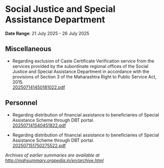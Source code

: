 # Social Justice and Special Assistance Department

**Date Range**: 21 July 2025 - 26 July 2025


## Miscellaneous
- Regarding exclusion of Caste Certificate Verification service from the services provided by the subordinate regional offices of the Social Justice and Special Assistance Department in accordance with the provisions of Section 3 of the Maharashtra Right to Public Service Act, 2015.\
  [202507141450181022.pdf](https://gr.maharashtra.gov.in/Site/Upload/Government%20Resolutions/English/202507141450181022.pdf)

## Personnel
- Regarding distribution of financial assistance to beneficiaries of Special Assistance Scheme through DBT portal.\
  [202507141540451822.pdf](https://gr.maharashtra.gov.in/Site/Upload/Government%20Resolutions/English/202507141540451822.pdf)

- Regarding distribution of financial assistance to beneficiaries of Special Assistance Scheme through DBT portal.\
  [202507151750275522.pdf](https://gr.maharashtra.gov.in/Site/Upload/Government%20Resolutions/English/202507151750275522.pdf)


*Archives of earlier summaries are available at http://mahsummary.orgpedia.in/en/archive.html*